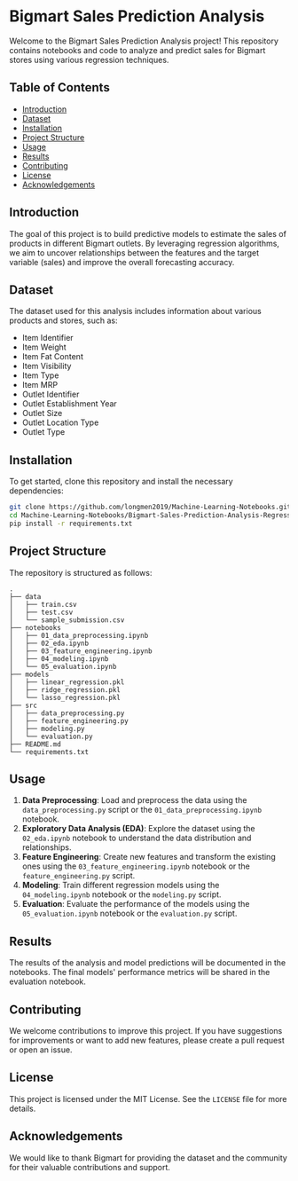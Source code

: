 # Bigmart Sales Prediction Analysis

Welcome to the Bigmart Sales Prediction Analysis project! This repository contains notebooks and code to analyze and predict sales for Bigmart stores using various regression techniques.

## Table of Contents
- [Introduction](#introduction)
- [Dataset](#dataset)
- [Installation](#installation)
- [Project Structure](#project-structure)
- [Usage](#usage)
- [Results](#results)
- [Contributing](#contributing)
- [License](#license)
- [Acknowledgements](#acknowledgements)

## Introduction
The goal of this project is to build predictive models to estimate the sales of products in different Bigmart outlets. By leveraging regression algorithms, we aim to uncover relationships between the features and the target variable (sales) and improve the overall forecasting accuracy.

## Dataset
The dataset used for this analysis includes information about various products and stores, such as:
- Item Identifier
- Item Weight
- Item Fat Content
- Item Visibility
- Item Type
- Item MRP
- Outlet Identifier
- Outlet Establishment Year
- Outlet Size
- Outlet Location Type
- Outlet Type

## Installation
To get started, clone this repository and install the necessary dependencies:
```bash
git clone https://github.com/longmen2019/Machine-Learning-Notebooks.git
cd Machine-Learning-Notebooks/Bigmart-Sales-Prediction-Analysis-Regression
pip install -r requirements.txt
```

## Project Structure
The repository is structured as follows:
```
.
├── data
│   ├── train.csv
│   ├── test.csv
│   └── sample_submission.csv
├── notebooks
│   ├── 01_data_preprocessing.ipynb
│   ├── 02_eda.ipynb
│   ├── 03_feature_engineering.ipynb
│   ├── 04_modeling.ipynb
│   └── 05_evaluation.ipynb
├── models
│   ├── linear_regression.pkl
│   ├── ridge_regression.pkl
│   └── lasso_regression.pkl
├── src
│   ├── data_preprocessing.py
│   ├── feature_engineering.py
│   ├── modeling.py
│   └── evaluation.py
├── README.md
└── requirements.txt
```

## Usage
1. **Data Preprocessing**: Load and preprocess the data using the `data_preprocessing.py` script or the `01_data_preprocessing.ipynb` notebook.
2. **Exploratory Data Analysis (EDA)**: Explore the dataset using the `02_eda.ipynb` notebook to understand the data distribution and relationships.
3. **Feature Engineering**: Create new features and transform the existing ones using the `03_feature_engineering.ipynb` notebook or the `feature_engineering.py` script.
4. **Modeling**: Train different regression models using the `04_modeling.ipynb` notebook or the `modeling.py` script.
5. **Evaluation**: Evaluate the performance of the models using the `05_evaluation.ipynb` notebook or the `evaluation.py` script.

## Results
The results of the analysis and model predictions will be documented in the notebooks. The final models' performance metrics will be shared in the evaluation notebook.

## Contributing
We welcome contributions to improve this project. If you have suggestions for improvements or want to add new features, please create a pull request or open an issue.

## License
This project is licensed under the MIT License. See the `LICENSE` file for more details.

## Acknowledgements
We would like to thank Bigmart for providing the dataset and the community for their valuable contributions and support.

